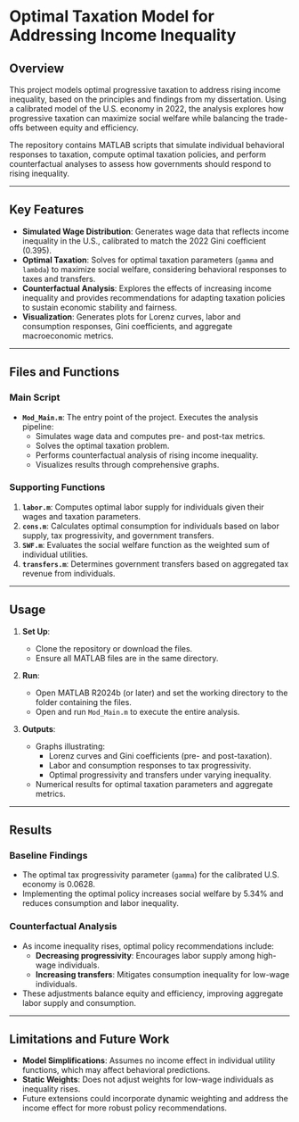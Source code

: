 # Optimal Taxation Model for Addressing Income Inequality

## Overview

This project models optimal progressive taxation to address rising income inequality, based on the principles and findings from my dissertation. Using a calibrated model of the U.S. economy in 2022, the analysis explores how progressive taxation can maximize social welfare while balancing the trade-offs between equity and efficiency.

The repository contains MATLAB scripts that simulate individual behavioral responses to taxation, compute optimal taxation policies, and perform counterfactual analyses to assess how governments should respond to rising inequality.

---

## Key Features
- **Simulated Wage Distribution**: Generates wage data that reflects income inequality in the U.S., calibrated to match the 2022 Gini coefficient (0.395).
- **Optimal Taxation**: Solves for optimal taxation parameters (`gamma` and `lambda`) to maximize social welfare, considering behavioral responses to taxes and transfers.
- **Counterfactual Analysis**: Explores the effects of increasing income inequality and provides recommendations for adapting taxation policies to sustain economic stability and fairness.
- **Visualization**: Generates plots for Lorenz curves, labor and consumption responses, Gini coefficients, and aggregate macroeconomic metrics.

---

## Files and Functions

### Main Script
- **`Mod_Main.m`**: The entry point of the project. Executes the analysis pipeline:
  - Simulates wage data and computes pre- and post-tax metrics.
  - Solves the optimal taxation problem.
  - Performs counterfactual analysis of rising income inequality.
  - Visualizes results through comprehensive graphs.

### Supporting Functions
1. **`labor.m`**: Computes optimal labor supply for individuals given their wages and taxation parameters.
2. **`cons.m`**: Calculates optimal consumption for individuals based on labor supply, tax progressivity, and government transfers.
3. **`SWF.m`**: Evaluates the social welfare function as the weighted sum of individual utilities.
4. **`transfers.m`**: Determines government transfers based on aggregated tax revenue from individuals.

---

## Usage

1. **Set Up**:
   - Clone the repository or download the files.
   - Ensure all MATLAB files are in the same directory.

2. **Run**:
   - Open MATLAB R2024b (or later) and set the working directory to the folder containing the files.
   - Open and run `Mod_Main.m` to execute the entire analysis.

3. **Outputs**:
   - Graphs illustrating:
     - Lorenz curves and Gini coefficients (pre- and post-taxation).
     - Labor and consumption responses to tax progressivity.
     - Optimal progressivity and transfers under varying inequality.
   - Numerical results for optimal taxation parameters and aggregate metrics.

---

## Results

### Baseline Findings
- The optimal tax progressivity parameter (`gamma`) for the calibrated U.S. economy is 0.0628.
- Implementing the optimal policy increases social welfare by 5.34% and reduces consumption and labor inequality.

### Counterfactual Analysis
- As income inequality rises, optimal policy recommendations include:
  - **Decreasing progressivity**: Encourages labor supply among high-wage individuals.
  - **Increasing transfers**: Mitigates consumption inequality for low-wage individuals.
- These adjustments balance equity and efficiency, improving aggregate labor supply and consumption.

---

## Limitations and Future Work
- **Model Simplifications**: Assumes no income effect in individual utility functions, which may affect behavioral predictions.
- **Static Weights**: Does not adjust weights for low-wage individuals as inequality rises.
- Future extensions could incorporate dynamic weighting and address the income effect for more robust policy recommendations.
